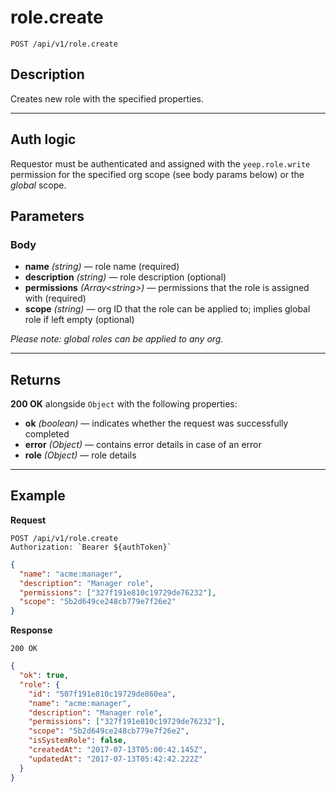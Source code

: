 # role.create

`POST /api/v1/role.create`

## Description

Creates new role with the specified properties.

---

## Auth logic

Requestor must be authenticated and assigned with the `yeep.role.write` permission for the specified org scope (see body params below) or the _global_ scope.

## Parameters

### Body

- **name** _(string)_ — role name (required)
- **description** _(string)_ — role description (optional)
- **permissions** _(Array\<string>)_ — permissions that the role is assigned with (required)
- **scope** _(string)_ — org ID that the role can be applied to; implies global role if left empty (optional)

_Please note: global roles can be applied to any org._

---

## Returns

**200 OK** alongside `Object` with the following properties:

- **ok** _(boolean)_ — indicates whether the request was successfully completed
- **error** _(Object)_ — contains error details in case of an error
- **role** _(Object)_ — role details

---

## Example

**Request**

```
POST /api/v1/role.create
Authorization: `Bearer ${authToken}`
```

```json
{
  "name": "acme:manager",
  "description": "Manager role",
  "permissions": ["327f191e810c19729de76232"],
  "scope": "5b2d649ce248cb779e7f26e2"
}
```

**Response**

`200 OK`

```json
{
  "ok": true,
  "role": {
    "id": "507f191e810c19729de860ea",
    "name": "acme:manager",
    "description": "Manager role",
    "permissions": ["327f191e810c19729de76232"],
    "scope": "5b2d649ce248cb779e7f26e2",
    "isSystemRole": false,
    "createdAt": "2017-07-13T05:00:42.145Z",
    "updatedAt": "2017-07-13T05:42:42.222Z"
  }
}
```
